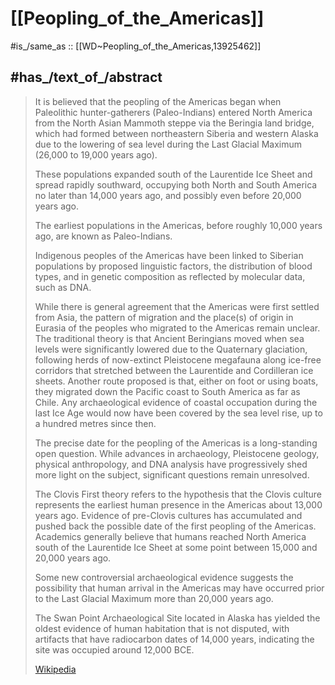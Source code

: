 
# [[Peopling_of_the_Americas]] 

#is_/same_as :: [[WD~Peopling_of_the_Americas,13925462]] 

## #has_/text_of_/abstract 

> It is believed that the peopling of the Americas began 
> when Paleolithic hunter-gatherers (Paleo-Indians) entered North America 
> from the North Asian Mammoth steppe via the Beringia land bridge, 
> which had formed between northeastern Siberia and western Alaska 
> due to the lowering of sea level during the Last Glacial Maximum (26,000 to 19,000 years ago). 
> 
> These populations expanded south of the Laurentide Ice Sheet and spread rapidly southward, 
> occupying both North and South America no later than 14,000 years ago, 
> and possibly even before 20,000 years ago. 
> 
> The earliest populations in the Americas, before roughly 10,000 years ago, 
> are known as Paleo-Indians. 
> 
> Indigenous peoples of the Americas have been linked to Siberian populations 
> by proposed linguistic factors, the distribution of blood types, 
> and in genetic composition as reflected by molecular data, such as DNA.
>
> While there is general agreement that the Americas were first settled from Asia, 
> the pattern of migration and the place(s) of origin in Eurasia of the peoples who migrated to the Americas remain unclear. The traditional theory is that Ancient Beringians moved when sea levels were significantly lowered due to the Quaternary glaciation, following herds of now-extinct Pleistocene megafauna along ice-free corridors that stretched between the Laurentide and Cordilleran ice sheets. Another route proposed is that, either on foot or using boats, they migrated down the Pacific coast to South America as far as Chile. Any archaeological evidence of coastal occupation during the last Ice Age would now have been covered by the sea level rise, up to a hundred metres since then.
>
> The precise date for the peopling of the Americas is a long-standing open question. 
> While advances in archaeology, Pleistocene geology, physical anthropology, 
> and DNA analysis have progressively shed more light on the subject, 
> significant questions remain unresolved. 
> 
> The Clovis First theory refers to the hypothesis that the Clovis culture represents the earliest human presence in the Americas about 13,000 years ago. Evidence of pre-Clovis cultures has accumulated and pushed back the possible date of the first peopling of the Americas. Academics generally believe that humans reached North America south of the Laurentide Ice Sheet at some point between 15,000 and 20,000 years ago. 
> 
> Some new controversial archaeological evidence suggests the possibility 
> that human arrival in the Americas may have occurred prior to the Last Glacial Maximum 
> more than 20,000 years ago. 
> 
> The Swan Point Archaeological Site located in Alaska 
> has yielded the oldest evidence of human habitation that is not disputed, 
> with artifacts that have radiocarbon dates of 14,000 years, indicating the site was occupied around 12,000 BCE.
>
> [Wikipedia](https://en.wikipedia.org/wiki/Peopling%20of%20the%20Americas) 

